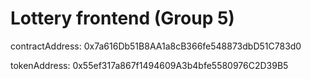 # Lottery frontend (Group 5)

contractAddress: 0x7a616Db51B8AA1a8cB366fe548873dbD51C783d0

tokenAddress: 0x55ef317a867f1494609A3b4bfe5580976C2D39B5
